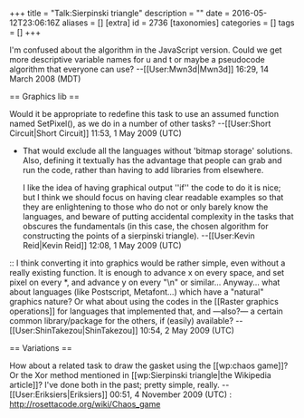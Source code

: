 +++
title = "Talk:Sierpinski triangle"
description = ""
date = 2016-05-12T23:06:16Z
aliases = []
[extra]
id = 2736
[taxonomies]
categories = []
tags = []
+++

I'm confused about the algorithm in the JavaScript version. Could we get more descriptive variable names for u and t or maybe a pseudocode algorithm that everyone can use? --[[User:Mwn3d|Mwn3d]] 16:29, 14 March 2008 (MDT)

== Graphics lib ==

Would it be appropriate to redefine this task to use an assumed function named SetPixel(), as we do in a number of other tasks? --[[User:Short Circuit|Short Circuit]] 11:53, 1 May 2009 (UTC)

* That would exclude all the languages without 'bitmap storage' solutions. Also, defining it textually has the advantage that people can grab and run the code, rather than having to add libraries from elsewhere.<p>I like the idea of having graphical output ''if'' the code to do it is nice; but I think we should focus on having clear readable examples so that they are enlightening to those who do not or only barely know the languages, and beware of putting accidental complexity in the tasks that obscures the fundamentals (in this case, the chosen algorithm for constructing the points of a sierpinski triangle). --[[User:Kevin Reid|Kevin Reid]] 12:08, 1 May 2009 (UTC)

:: I think converting it into graphics would be rather simple, even without a really existing function. It is enough to advance x on every space, and set pixel on every *, and advance y on every "\n" or similar... Anyway... what about languages (like Postscript, Metafont...) which have a "natural" graphics nature? Or what about using the codes in the [[Raster graphics operations]] for languages that implemented that, and &mdash;also?&mdash; a certain common library/package for the others, if (easily) available? --[[User:ShinTakezou|ShinTakezou]] 10:54, 2 May 2009 (UTC)

== Variations ==

How about a related task to draw the gasket using the [[wp:chaos game]]? Or the Xor method mentioned in [[wp:Sierpinski triangle|the Wikipedia article]]? I've done both in the past; pretty simple, really. -- [[User:Eriksiers|Eriksiers]] 00:51, 4 November 2009 (UTC)
: http://rosettacode.org/wiki/Chaos_game
